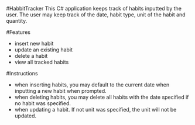 #HabbitTracker
This C# application keeps track of habits inputted by the user.
The user may keep track of the date, habit type, unit of the habit and quantity.

#Features
- insert new habit
- update an existing habit
- delete a habit
- view all tracked habits

#Instructions
- when inserting habits, you may default to the current date when inputting a new habit when prompted.
- when deleting habits, you may delete all habits with the date specified if no habit was specified.
- when updating a habit. If not unit was specified, the unit will not be updated.

